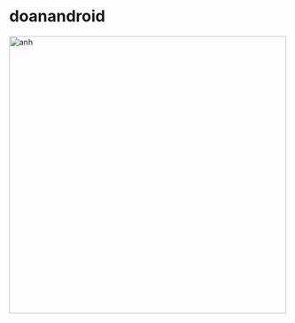 # doanandroid
<img src="https://firebasestorage.googleapis.com/v0/b/webdesign-132ed.appspot.com/o/0f645faeaab47bea22a5.jpg?alt=media&token=737dbd79-9f1f-42fe-8578-f772cf7c77ce" width="500" alt="anh" />
